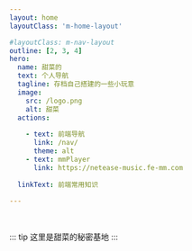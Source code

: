 ```yaml
---
layout: home
layoutClass: 'm-home-layout'

#layoutClass: m-nav-layout
outline: [2, 3, 4]
hero:
  name: 甜菜的
  text: 个人导航
  tagline: 存档自己搭建的一些小玩意
  image:
    src: /logo.png
    alt: 甜菜
  actions:
    
    - text: 前端导航
      link: /nav/
      theme: alt
    - text: mmPlayer
      link: https://netease-music.fe-mm.com
   
  linkText: 前端常用知识 
  
---
```

<script setup>
import { NAV_DATA } from './nav/data'
</script>
<style src="./nav/index.scss"></style>

<MNavLinks v-for="{title, items} in NAV_DATA" :title="title" :items="items"/>

<br />

::: tip
这里是甜菜的秘密基地
:::

<style>
/*爱的魔力转圈圈*/
.m-home-layout .image-src:hover {
  transform: translate(-50%, -50%) rotate(666turn);
  transition: transform 59s 1s cubic-bezier(0.3, 0, 0.8, 1);
}

.m-home-layout .details small {
  opacity: 0.8;
}

.m-home-layout .bottom-small {
  display: block;
  margin-top: 2em;
  text-align: right;
}
</style>
